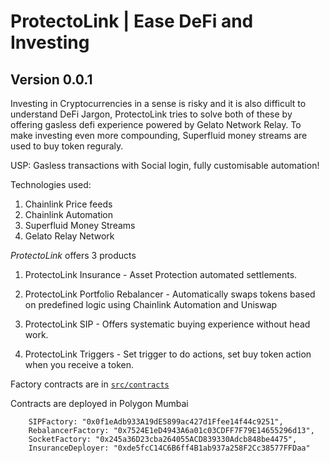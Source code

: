 # ProtectoLink | Ease DeFi and Investing
## Version 0.0.1

Investing in Cryptocurrencies in a sense is risky and it is also difficult to understand DeFi Jargon, ProtectoLink tries to solve both of these by offering gasless defi experience powered by Gelato Network Relay. To make investing even more compounding, Superfluid money streams are used to buy token reguraly.

USP: Gasless transactions with Social login, fully customisable automation!

Technologies used:
1. Chainlink Price feeds
2. Chainlink Automation
3. Superfluid Money Streams
4. Gelato Relay Network

*ProtectoLink* offers 3 products
1. ProtectoLink Insurance - Asset Protection automated settlements.
1. ProtectoLink Portfolio Rebalancer - Automatically swaps tokens based on predefined logic using Chainlink Automation and Uniswap

2. ProtectoLink SIP - Offers systematic buying experience without head work.
3. ProtectoLink Triggers - Set trigger to do actions, set buy token action when you receive a token.

Factory contracts are in [```src/contracts```](https://github.com/Siddesh7/ProtectoLink/tree/main/src/contracts)


Contracts are deployed in Polygon Mumbai
```
    SIPFactory: "0x0f1eAdb933A19dE5899ac427d1Ffee14f44c9251",
    RebalancerFactory: "0x7524E1eD4943A6a01c03CDFF7F79E14655296d13",
    SocketFactory: "0x245a36D23cba264055ACD839330Adcb848be4475",
    InsuranceDeployer: "0xde5fcC14C6B6ff4B1ab937a258F2Cc38577FFDaa"
```


